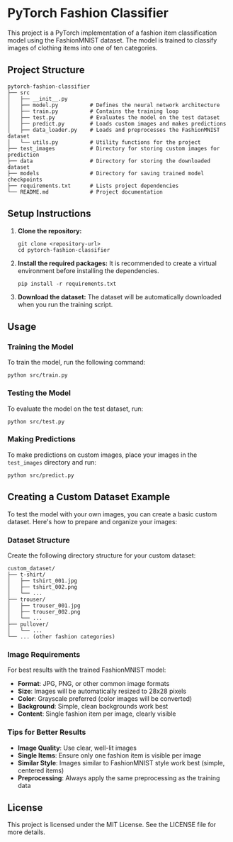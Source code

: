 # PyTorch Fashion Classifier

This project is a PyTorch implementation of a fashion item classification model using the FashionMNIST dataset. The model is trained to classify images of clothing items into one of ten categories.

## Project Structure

```
pytorch-fashion-classifier
├── src
│   ├── __init__.py
│   ├── model.py          # Defines the neural network architecture
│   ├── train.py          # Contains the training loop
│   ├── test.py           # Evaluates the model on the test dataset
│   ├── predict.py        # Loads custom images and makes predictions
│   ├── data_loader.py    # Loads and preprocesses the FashionMNIST dataset
│   └── utils.py          # Utility functions for the project
├── test_images           # Directory for storing custom images for prediction
├── data                  # Directory for storing the downloaded dataset
├── models                # Directory for saving trained model checkpoints
├── requirements.txt      # Lists project dependencies
└── README.md             # Project documentation
```

## Setup Instructions

1. **Clone the repository:**
   ```
   git clone <repository-url>
   cd pytorch-fashion-classifier
   ```

2. **Install the required packages:**
   It is recommended to create a virtual environment before installing the dependencies.
   ```
   pip install -r requirements.txt
   ```

3. **Download the dataset:**
   The dataset will be automatically downloaded when you run the training script.

## Usage

### Training the Model

To train the model, run the following command:
```
python src/train.py
```

### Testing the Model

To evaluate the model on the test dataset, run:
```
python src/test.py
```

### Making Predictions

To make predictions on custom images, place your images in the `test_images` directory and run:
```
python src/predict.py
```

## Creating a Custom Dataset Example

To test the model with your own images, you can create a basic custom dataset. Here's how to prepare and organize your images:

### Dataset Structure

Create the following directory structure for your custom dataset:

```
custom_dataset/
├── t-shirt/
│   ├── tshirt_001.jpg
│   ├── tshirt_002.png
│   └── ...
├── trouser/
│   ├── trouser_001.jpg
│   ├── trouser_002.png
│   └── ...
├── pullover/
│   └── ...
└── ... (other fashion categories)
```

### Image Requirements

For best results with the trained FashionMNIST model:

- **Format**: JPG, PNG, or other common image formats
- **Size**: Images will be automatically resized to 28x28 pixels
- **Color**: Grayscale preferred (color images will be converted)
- **Background**: Simple, clean backgrounds work best
- **Content**: Single fashion item per image, clearly visible


### Tips for Better Results

- **Image Quality**: Use clear, well-lit images
- **Single Items**: Ensure only one fashion item is visible per image
- **Similar Style**: Images similar to FashionMNIST style work best (simple, centered items)
- **Preprocessing**: Always apply the same preprocessing as the training data

## License

This project is licensed under the MIT License. See the LICENSE file for more details.